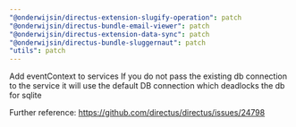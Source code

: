 ```yaml
---
"@onderwijsin/directus-extension-slugify-operation": patch
"@onderwijsin/directus-bundle-email-viewer": patch
"@onderwijsin/directus-extension-data-sync": patch
"@onderwijsin/directus-bundle-sluggernaut": patch
"utils": patch
---
```


Add eventContext to services
If you do not pass the existing db connection to the service it will use the default DB connection which deadlocks the db for sqlite

Further reference: https://github.com/directus/directus/issues/24798
